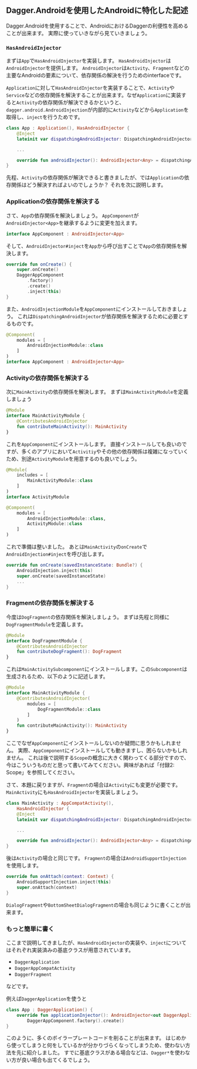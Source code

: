 ## Dagger.Androidを使用したAndroidに特化した記述

<!--
start: intro-dagger-subcomponent
goal:  intro-dagger-android-support
-->

Dagger.Androidを使用することで、AndroidにおけるDaggerの利便性を高めることが出来ます。
実際に使っていきながら見ていきましょう。

### `HasAndroidInjector`

まずは`App`で`HasAndroidInjector`を実装します。
`HasAndroidInjector`は`AndroidInjector`を提供します。
`AndroidInjector`は`Activity`、`Fragment`などの主要なAndroidの要素について、依存関係の解決を行うためのinterfaceです。

`Application`に対して`HasAndroidInjector`を実装することで、`Activity`や`Service`などの依存関係を解決することが出来ます。なぜ`Application`に実装すると`Activity`の依存関係が解決できるかというと、`dagger.android.AndroidInjection`が内部的に`Activity`などから`Application`を取得し、`inject`を行うためです。

```kt
class App : Application(), HasAndroidInjector {
    @Inject
    lateinit var dispatchingAndroidInjector: DispatchingAndroidInjector<Any>

    ...

    override fun androidInjector(): AndroidInjector<Any> = dispatchingAndroidInjector
}
```

先程、`Activity`の依存関係が解決できると書きましたが、では`Application`の依存関係はどう解決すればよいのでしょうか？
それを次に説明します。

### Applicationの依存関係を解決する

さて、`App`の依存関係を解決しましょう。
`AppComponent`が`AndroidInjector<App>`を継承するように変更を加えます。

```kt
interface AppComponent : AndroidInjector<App>
```

そして、`AndroidInjector#inject`を`App`から呼び出すことで`App`の依存関係を解決します。

```kt
override fun onCreate() {
    super.onCreate()
    DaggerAppComponent
        .factory()
        .create()
        .inject(this)
}
```

また、`AndroidInjectionModule`を`AppComponent`にインストールしておきましょう。
これは`DispatchingAndroidInjector`が依存関係を解決するために必要とするものです。


```kt
@Component(
    modules = [
        AndroidInjectionModule::class
    ]
)
interface AppComponent : AndroidInjector<App>
```

### Activityの依存関係を解決する

次に`MainActivity`の依存関係を解決します。
まずは`MainActivityModule`を定義しましょう

```kt
@Module
interface MainActivityModule {
    @ContributesAndroidInjector
    fun contributeMainActivity(): MainActivity
}
```

これを`AppComponent`にインストールします。
直接インストールしても良いのですが、多くのアプリにおいて`Activitiy`やその他の依存関係は複雑になっていくため、別途`ActivityModule`を用意するのも良いでしょう。

```kt
@Module(
    includes = [
        MainActivityModule::class
    ]
)
interface ActivityModule
```

```kt
@Component(
    modules = [
        AndroidInjectionModule::class,
        ActivityModule::class
    ]
)
```

これで準備は整いました。
あとは`MainActivity`の`onCreate`で`AndroidInjection#inject`を呼び出します。

```kt
override fun onCreate(savedInstanceState: Bundle?) {
    AndroidInjection.inject(this)
    super.onCreate(savedInstanceState)
    ...
}
```

### Fragmentの依存関係を解決する

今度は`DogFragment`の依存関係を解決しましょう。
まずは先程と同様に`DogFragmentModule`を定義します。

```kt
@Module
interface DogFragmentModule {
    @ContributesAndroidInjector
    fun contributeDogFragment(): DogFragment
}
```

これは`MainActivitySubcomponent`にインストールします。この`Subcomponent`は生成されるため、以下のように記述します。

```kt
@Module
interface MainActivityModule {
    @ContributesAndroidInjector(
        modules = [
            DogFragmentModule::class
        ]
    )
    fun contributeMainActivity(): MainActivity
}
```

ここでなぜ`AppComponent`にインストールしないのか疑問に思うかもしれません。
実際、`AppComponent`にインストールしても動きますし、困らないかもしれません。
これは後で説明する`Scope`の概念に大きく関わってくる部分ですので、今はこういうものだと思って書いてみてください。興味があれば「付録2: Scope」を参照してください。

さて、本題に戻りますが、`Fragment`の場合は`Activity`にも変更が必要です。
`MainActivity`にも`HasAndroidInjector`を実装しましょう。

```kt
class MainActivity : AppCompatActivity(),
    HasAndroidInjector {
    @Inject
    lateinit var dispatchingAndroidInjector: DispatchingAndroidInjector<Any>

    ...

    override fun androidInjector(): AndroidInjector<Any> = dispatchingAndroidInjector
}
```

後は`Activity`の場合と同じです。
`Fragment`の場合は`AndroidSupportInjection`を使用します。

```kt
override fun onAttach(context: Context) {
    AndroidSupportInjection.inject(this)
    super.onAttach(context)
}
```

`DialogFragment`や`BottomSheetDialogFragment`の場合も同じように書くことが出来ます。

### もっと簡単に書く

ここまで説明してきましたが、`HasAndroidInjector`の実装や、`inject`についてはそれぞれ実装済みの基底クラスが用意されています。

- `DaggerApplication`
- `DaggerAppCompatActivity`
- `DaggerFragment`

などです。

例えば`DaggerApplication`を使うと

```kt
class App : DaggerApplication() {
    override fun applicationInjector(): AndroidInjector<out DaggerApplication> =
        DaggerAppComponent.factory().create()
}
```

このように、多くのボイラープレートコードを削ることが出来ます。
はじめから使ってしまうと何をしているかが分かりづらくなってしまうため、使わない方法を先に紹介しました。
すでに基底クラスがある場合などは、`Dagger*`を使わない方が良い場合も出てくるでしょう。
